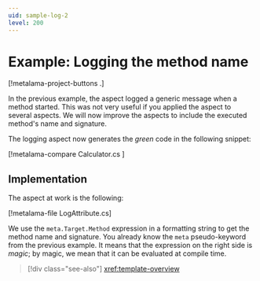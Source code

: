 ```yaml
---
uid: sample-log-2
level: 200
---
```


# Example: Logging the method name

[!metalama-project-buttons .]

In the previous example, the aspect logged a generic message when a method started. This was not very useful if you applied the aspect to several aspects. We will now improve the aspects to include the executed method's name and signature.

The logging aspect now generates the _green_ code in the following snippet:

[!metalama-compare Calculator.cs ]

## Implementation

The aspect at work is the following:

[!metalama-file LogAttribute.cs]

We use the `meta.Target.Method` expression in a formatting string to get the method name and signature. You already know the `meta` pseudo-keyword from the previous example. It means that the expression on the right side is _magic_; by magic, we mean that it can be evaluated at compile time.

> [!div class="see-also"]
> <xref:template-overview>
  
